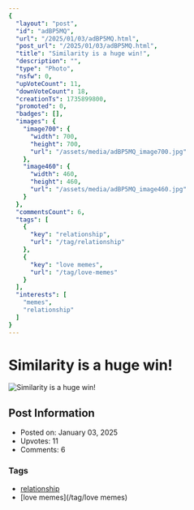 ```yaml
---
{
  "layout": "post",
  "id": "adBP5MQ",
  "url": "/2025/01/03/adBP5MQ.html",
  "post_url": "/2025/01/03/adBP5MQ.html",
  "title": "Similarity is a huge win!",
  "description": "",
  "type": "Photo",
  "nsfw": 0,
  "upVoteCount": 11,
  "downVoteCount": 18,
  "creationTs": 1735899800,
  "promoted": 0,
  "badges": [],
  "images": {
    "image700": {
      "width": 700,
      "height": 700,
      "url": "/assets/media/adBP5MQ_image700.jpg"
    },
    "image460": {
      "width": 460,
      "height": 460,
      "url": "/assets/media/adBP5MQ_image460.jpg"
    }
  },
  "commentsCount": 6,
  "tags": [
    {
      "key": "relationship",
      "url": "/tag/relationship"
    },
    {
      "key": "love memes",
      "url": "/tag/love-memes"
    }
  ],
  "interests": [
    "memes",
    "relationship"
  ]
}
---
```


# Similarity is a huge win!

![Similarity is a huge win!](/assets/media/adBP5MQ_image700.jpg)

## Post Information

- Posted on: January 03, 2025
- Upvotes: 11
- Comments: 6

### Tags

- [relationship](/tag/relationship)
- [love memes](/tag/love memes)
